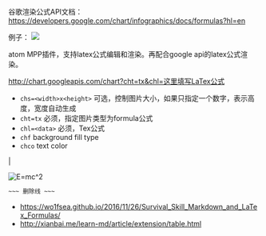 

谷歌渲染公式API文档：
https://developers.google.com/chart/infographics/docs/formulas?hl=en

例子：
![](https://chart.googleapis.com/chart?cht=tx&chl=x%20=%20%5Cfrac%7B-b%20%5Cpm%20%5Csqrt%20%7Bb%5E2-4ac%7D%7D%7B2a%7D)

atom MPP插件，支持latex公式编辑和渲染。再配合google api的latex公式渲染。

http://chart.googleapis.com/chart?cht=tx&chl=这里填写LaTex公式
  - `chs=<width>x<height>` 可选，控制图片大小，如果只指定一个数字，表示高度，宽度自动生成
  - `cht=tx` 必须，指定图片类型为formula公式
  - `chl=<data>` 必须，Tex公式
  - `chf` background fill type
  - `chco` text color


|

![E=mc^2](http://chart.googleapis.com/chart?cht=tx&amp;chl=E=mc^2)


```markdown
~~~ 删除线 ~~~

```

* https://wo1fsea.github.io/2016/11/26/Survival_Skill_Markdown_and_LaTex_Formulas/
* http://xianbai.me/learn-md/article/extension/table.html
